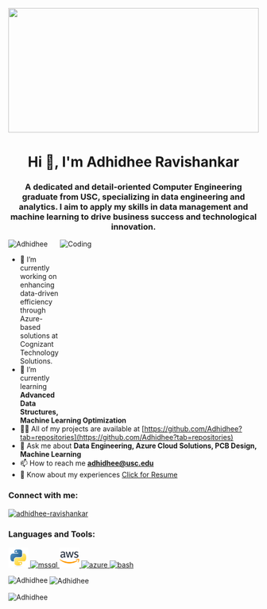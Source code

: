 <p align="center">
  <img src="https://i.pinimg.com/originals/17/33/b0/1733b070075597d4b401929cfd35bbcb.gif" width="100%" height="250px">
</p>

<h1 align="center">Hi 👋, I'm Adhidhee Ravishankar</h1>
<h3 align="center">A dedicated and detail-oriented Computer Engineering graduate from USC, specializing in data engineering and analytics. I aim to apply my skills in data management and machine learning to drive business success and technological innovation.</h3>
<img align="right" alt="Coding" width="400" height="350" src="https://cdn.dribbble.com/users/730703/screenshots/6581243/avento.gif">

<p align="left"> <img src="https://komarev.com/ghpvc/?username=Adhidhee&label=Profile%20views&color=0e75b6&style=flat" alt="Adhidhee" /> </p>

- 🔭 I’m currently working on enhancing data-driven efficiency through Azure-based solutions at Cognizant Technology Solutions.
- 🌱 I’m currently learning **Advanced Data Structures, Machine Learning Optimization**
- 👨‍💻 All of my projects are available at [https://github.com/Adhidhee?tab=repositories](https://github.com/Adhidhee?tab=repositories)
- 💬 Ask me about **Data Engineering, Azure Cloud Solutions, PCB Design, Machine Learning**
- 📫 How to reach me **adhidhee@usc.edu**
- 📄 Know about my experiences [Click for Resume](https://www.linkedin.com/in/adhidhee-ravishankar-4160a1141/overlay/1706576171657/single-media-viewer/?profileId=ACoAACJcwxIBw3U1kCn_xru7BQid37CK6yIYUWg)

<h3 align="left">Connect with me:</h3>
<p align="left">
<a href="https://linkedin.com/in/adhidhee-ravishankar" target="blank"><img align="center" src="https://raw.githubusercontent.com/rahuldkjain/github-profile-readme-generator/master/src/images/icons/Social/linked-in-alt.svg" alt="adhidhee-ravishankar" height="30" width="40" /></a>
</p>

<h3 align="left">Languages and Tools:</h3>
<p align="left"> 
<a href="https://www.python.org" target="_blank" rel="noreferrer"> <img src="https://raw.githubusercontent.com/devicons/devicon/master/icons/python/python-original.svg" alt="python" width="40" height="40"/> </a>
<a href="https://www.microsoft.com/en-us/sql-server" target="_blank" rel="noreferrer"> <img src="https://www.svgrepo.com/show/303229/microsoft-sql-server-logo.svg" alt="mssql" width="40" height="40"/> </a> 
<a href="https://aws.amazon.com" target="_blank" rel="noreferrer"> <img src="https://raw.githubusercontent.com/devicons/devicon/master/icons/amazonwebservices/amazonwebservices-original-wordmark.svg" alt="aws" width="40" height="40"/> </a> 
<a href="https://azure.microsoft.com/en-in/" target="_blank" rel="noreferrer"> <img src="https://www.vectorlogo.zone/logos/microsoft_azure/microsoft_azure-icon.svg" alt="azure" width="40" height="40"/> </a> 
<a href="https://www.gnu.org/software/bash/" target="_blank" rel="noreferrer"> <img src="https://www.vectorlogo.zone/logos/gnu_bash/gnu_bash-icon.svg" alt="bash" width="40" height="40"/> </a>
</p>

<p><img align="left" src="https://github-readme-stats.vercel.app/api/top-langs?username=Adhidhee&show_icons=true&locale=en&layout=compact" alt="Adhidhee" /></p>
<p>&nbsp;<img align="center" src="https://github-readme-stats.vercel.app/api?username=Adhidhee&show_icons=true&locale=en" alt="Adhidhee" /></p>
<p><img align="center" src="https://github-readme-streak-stats.herokuapp.com/?user=Adhidhee&" alt="Adhidhee" /></p>
